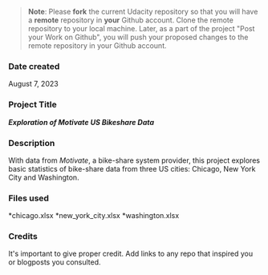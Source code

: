>**Note**: Please **fork** the current Udacity repository so that you will have a **remote** repository in **your** Github account. Clone the remote repository to your local machine. Later, as a part of the project "Post your Work on Github", you will push your proposed changes to the remote repository in your Github account.

### Date created
August 7, 2023

### Project Title
***Exploration of Motivate US Bikeshare Data***

### Description
With data from _Motivate_, a bike-share system provider, this project explores basic statistics of bike-share data from three US cities: Chicago, New York City and Washington.

### Files used
*chicago.xlsx
*new_york_city.xlsx
*washington.xlsx

### Credits
It's important to give proper credit. Add links to any repo that inspired you or blogposts you consulted.

